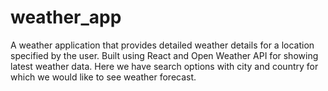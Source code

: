 # weather_app
A weather application that provides detailed weather details for a location specified by the user.  Built using React and Open Weather API for showing latest weather data. Here we have search options with city and country for which we would like to see weather forecast. 
